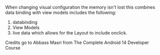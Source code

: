 When changing visual configuration the memory isn't lost this combines data binding with view models includes the following: 
1) databinding
2) View Models
3) live data which allows for the Layout to include onclick.

Credits go to Abbass Masri
from The Complete Android 14 Developer Course
